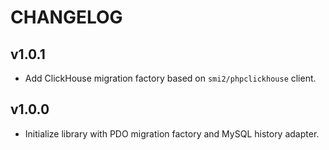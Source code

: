 CHANGELOG
=========


v1.0.1
------

* Add ClickHouse migration factory based on `smi2/phpclickhouse` client. 

v1.0.0
------

* Initialize library with PDO migration factory and MySQL history adapter.
